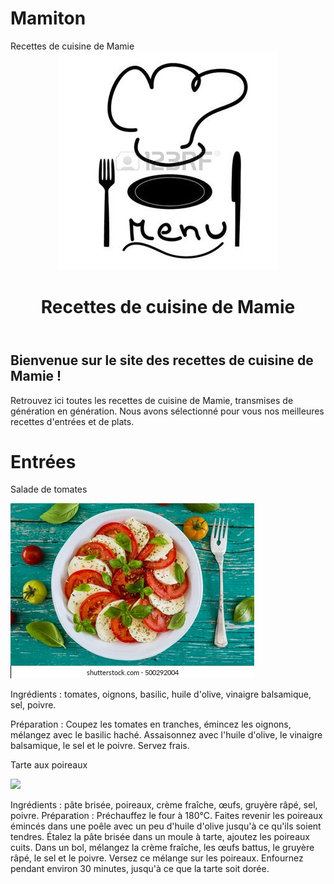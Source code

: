 # Mamiton

<!DOCTYPE html>
<html>
<head>
  Recettes de cuisine de Mamie
</head>
<body>
  <header>
    <img src="logoo.jpg">
    <h1>Recettes de cuisine de Mamie</h1>
  </header>
  <main>
    <h2>Bienvenue sur le site des recettes de cuisine de Mamie !</h2>
    <p>Retrouvez ici toutes les recettes de cuisine de Mamie, transmises de génération en génération. Nous avons sélectionné pour vous nos meilleures recettes d'entrées et de plats.</p>
    
 </header>
  <h1>Entrées</h1>
  <p>Salade de tomates</p>
  <img src="salade.jpg">
  
Ingrédients : tomates, oignons, basilic, huile d'olive, vinaigre balsamique, sel, poivre.
    
  Préparation : Coupez les tomates en tranches, émincez les oignons, mélangez avec le basilic haché. Assaisonnez avec l'huile d'olive, 
    le vinaigre balsamique, le sel et le poivre. Servez frais.
  
  
  
  Tarte aux poireaux

  <img src="tarte.jpeg">
  
Ingrédients : pâte brisée, poireaux, crème fraîche, œufs, gruyère râpé, sel, poivre.
Préparation : Préchauffez le four à 180°C. Faites revenir les poireaux émincés dans une poêle avec un peu d'huile d'olive jusqu'à ce qu'ils soient tendres. Étalez la pâte brisée dans un moule à tarte, ajoutez les poireaux cuits. Dans un bol, mélangez la crème fraîche, les œufs battus, le gruyère râpé, le sel et le poivre. Versez ce mélange sur les poireaux. Enfournez pendant environ 30 minutes, jusqu'à ce que la tarte soit dorée.</p>
    
